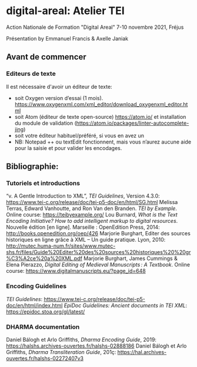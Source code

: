 # digital-areal: Atelier TEI
Action Nationale de Formation "Digital Areal" 7-10 novembre 2021, Fréjus

Présentation by Emmanuel Francis & Axelle Janiak

## Avant de commencer
### Editeurs de texte
Il est nécessaire d'avoir un éditeur de texte:
- soit Oxygen version d’essai (1 mois). https://www.oxygenxml.com/xml_editor/download_oxygenxml_editor.html
- soit Atom (éditeur de texte open-source) https://atom.io/ et installation du module de validation (https://atom.io/packages/linter-autocomplete-jing)
- soit votre éditeur habituel/préféré, si vous en avez un
- NB: Notepad ++ ou textEdit fonctionnent, mais vous n’aurez aucune aide pour la saisie et pour valider les encodages.

## Bibliographie:
### Tutoriels et introductions
“v. A Gentle Introduction to XML”, *TEI Guidelines*, Version 4.3.0: https://www.tei-c.org/release/doc/tei-p5-doc/en/html/SG.html
Melissa Terras, Edward Vanhoutte, and Ron Van den Branden. *TEI by Example*. Online course: https://teibyexample.org/
Lou  Burnard, *What is the Text Encoding Initiative? How to add intelligent markup to digital resources*. Nouvelle édition [en ligne]. Marseille : OpenEdition Press, 2014: http://books.openedition.org/oep/426
Marjorie Burghart, Editer des sources historiques en ligne grâce à XML – Un guide pratique. Lyon, 2010: http://mutec.huma-num.fr/sites/www.mutec-shs.fr/files/Guide%20Editer%20des%20sources%20historiques%20%20gr%C3%A2ce%20a%20XML.pdf
Marjorie Burghart, James Cummings & Elena Pierazzo, *Digital Editing of Medieval Manuscripts : A Textbook*. Online course: https://www.digitalmanuscripts.eu/?page_id=648

### Encoding Guidelines
*TEI Guidelines*: https://www.tei-c.org/release/doc/tei-p5-doc/en/html/index.html
*EpiDoc Guidelines: Ancient documents in TEI XML*: https://epidoc.stoa.org/gl/latest/

### DHARMA documentation
Daniel Bálogh et Arlo Griffiths, *Dharma Encoding Guide*, 2019: https://halshs.archives-ouvertes.fr/halshs-02888186
Daniel Bálogh et Arlo Griffiths, *Dharma Transliteration Guide*, 201ç:  https://hal.archives-ouvertes.fr/halshs-02272407v3
